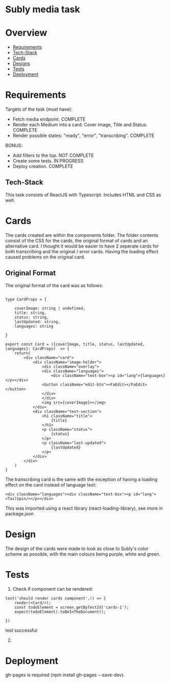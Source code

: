 # Subly media task




# Overview

- [Requirements](#requirements)
- [Tech-Stack](#tech-stack)
- [Cards](#cards)
- [Designs](#Design)
- [Tests](#tests)
- [Deployment](#deployment)


# Requirements

Targets of the task (must have):

- Fetch media endpoint. COMPLETE
- Render each Medium into a card: Cover image, Title and Status. COMPLETE
- Render possible states: "ready", "error", "transcribing". COMPLETE

BONUS:

- Add filters to the top. NOT COMPLETE
- Create some tests. IN PROGRESS
- Deploy creation. COMPLETE

## Tech-Stack

This task consists of ReactJS with Typescript. Includes HTML and CSS as well.

# Cards

The cards created are within the components folder. The folder contents consist of the CSS for the cards, the original format of cards and an alternative card. I thought it would be easier to have 2 seperate cards for both transcribing and the original / error cards. Having the loading effect caused problems on the original card.

## Original Format

The original format of the card was as follows:

```

type CardProps = {

    coverImage: string | undefined,
    title: string,
    status: string,
    lastUpdated: string,
    languages: string

}

export const Card = ({coverImage, title, status, lastUpdated, languages}: CardProps)  => {
    return(
        <div className="card">
            <div className="image-holder">
                <div className="overlay">
                <div className="languages">
                    <div className="text-box"><p id="lang">{languages}</p></div>
                <button className="edit-btn"><FaEdit></FaEdit></button>
                </div>
                </div>
                <img src={coverImage}></img>
            </div>
            <div className="text-section">
                <h1 className="title">
                    {title}
                </h1>
                <p className="status">
                    {status}
                </p>
                <p className="last-updated">
                    {lastUpdated}
                </p>
            </div>
        </div>
    )
}
```

The transcribing card is the same with the exception of having a loading effect on the card instead of language text:
```
<div className="languages"><div className="text-box"><p id="lang"><TailSpin/></p></div>

```

This was imported using a react library (react-loading-library), see more in package.json


# Design

The design of the cards were made to look as close to Subly's color scheme as possible, with the main colours being purple, white and green.

# Tests

1. Check if component can be rendered:

```
test('should render cards component',() => {
    render(<Card/>);
    const todoElement = screen.getByTestId('cards-1');
    expect(todoElement).toBeInTheDocument();

})
```

test successful

2.

# Deployment

gh-pages is required (npm install gh-pages --save-dev).